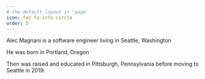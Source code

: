```yaml
---
# the default layout is 'page'
icon: fas fa-info-circle
order: 5
---
```


Alec Magnani is a software engineer living in Seattle, Washington

<script src="https://embed.github.com/view/geojson/alecmagnani/alecmagnani.github.io/main/assets/maps/seattle-home-radius.geojson"></script>


He was born in Portland, Oregon

<script src="https://embed.github.com/view/geojson/alecmagnani/alecmagnani.github.io/main/assets/maps/portland-radius.geojson"></script>

Then was raised and educated in Pittsburgh, Pennsylvania before moving to Seattle in 2019.

<script src="https://embed.github.com/view/geojson/alecmagnani/alecmagnani.github.io/main/assets/maps/pittsburgh-school.geojson"></script>
